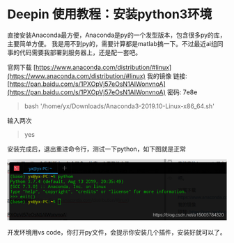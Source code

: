 # Deepin 使用教程：安装python3环境

直接安装Anaconda最方便，Anaconda是py的一个发型版本，包含很多py的库，主要简单方便。
我是用不到py的，需要计算都是matlab搞一下。不过最近ai组同事的代码需要我部署到服务器上，还是配一套吧。

官网下载
[https://www.anaconda.com/distribution/#linux](https://www.anaconda.com/distribution/#linux)
我的镜像
链接: [https://pan.baidu.com/s/1PXOpVj57eOsN1AIWonvnoA](https://pan.baidu.com/s/1PXOpVj57eOsN1AIWonvnoA)  密码: 7e8e

>  bash '/home/yx/Downloads/Anaconda3-2019.10-Linux-x86_64.sh'

输入两次

> yes


安装完成后，退出重进命令行，测试一下python，如下图就是正常

![](https://raw.githubusercontent.com/BeyondXinXin/BeyondXinXIn/main/%E6%93%8D%E4%BD%9C%E7%B3%BB%E7%BB%9F/deepin/%E5%AE%89%E8%A3%85python3%E7%8E%AF%E5%A2%83.md/417004410220952.png)

开发环境用vs code，你打开py文件，会提示你安装几个插件，安装好就可以了。






